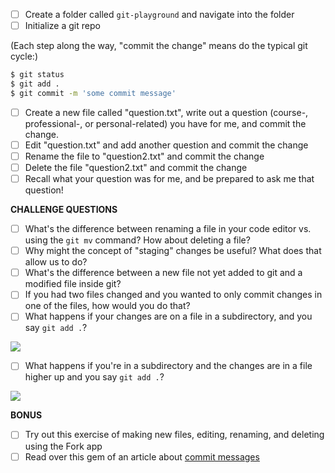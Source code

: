 - [ ] Create a folder called `git-playground` and navigate into the folder
- [ ] Initialize a git repo

(Each step along the way, "commit the change" means do the typical git cycle:)

```bash
$ git status
$ git add .
$ git commit -m 'some commit message'
```

- [ ] Create a new file called "question.txt", write out a question (course-, professional-, or personal-related) you have for me, and commit the change.
- [ ] Edit "question.txt" and add another question and commit the change 
- [ ] Rename the file to "question2.txt" and commit the change
- [ ] Delete the file "question2.txt" and commit the change
- [ ] Recall what your question was for me, and be prepared to ask me that question!

**CHALLENGE QUESTIONS**

- [ ] What's the difference between renaming a file in your code editor vs. using the `git mv` command? How about deleting a file?
- [ ] Why might the concept of "staging" changes be useful? What does that allow us to do?
- [ ] What's the difference between a new file not yet added to git and a modified file inside git?
- [ ] If you had two files changed and you wanted to only commit changes in one of the files, how would you do that?
- [ ] What happens if your changes are on a file in a subdirectory, and you say `git add .`? 

![](https://i.imgur.com/pnoN7NX.png)

- [ ] What happens if you're in a subdirectory and the changes are in a file higher up and you say `git add .`?

![](https://i.imgur.com/MRbUp2T.png)

**BONUS**

- [ ] Try out this exercise of making new files, editing, renaming, and deleting using the Fork app
- [ ] Read over this gem of an article about [commit messages](https://chris.beams.io/posts/git-commit/#:~:text=The%20text%20up%20to%20the,title%20is%20used%20throughout%20Git.)
